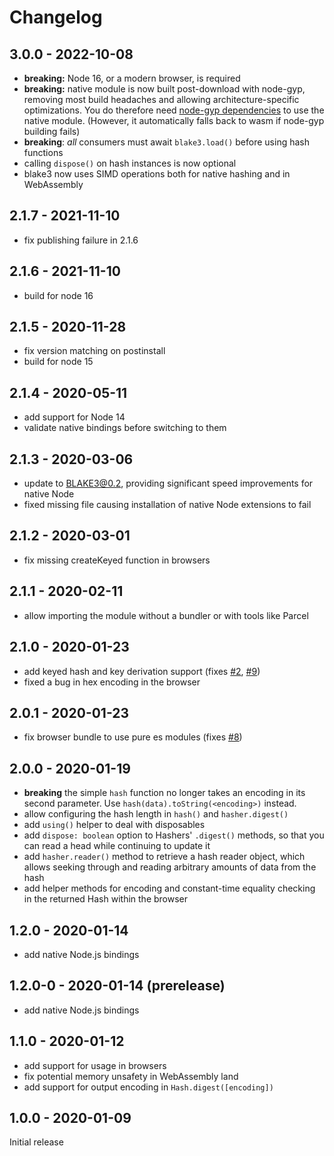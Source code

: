 # Changelog

## 3.0.0 - 2022-10-08

- **breaking:** Node 16, or a modern browser, is required
- **breaking:**   native module is now built post-download with node-gyp, removing most build headaches and allowing architecture-specific optimizations. You do therefore need [node-gyp dependencies](https://github.com/nodejs/node-gyp#installation) to use the native module. (However, it automatically falls back to wasm if node-gyp building fails)
- **breaking**: _all_ consumers must await `blake3.load()` before using hash functions
- calling `dispose()` on hash instances is now optional
- blake3 now uses SIMD operations both for native hashing and in WebAssembly

## 2.1.7 - 2021-11-10

- fix publishing failure in 2.1.6

## 2.1.6 - 2021-11-10

- build for node 16

## 2.1.5 - 2020-11-28

- fix version matching on postinstall
- build for node 15

## 2.1.4 - 2020-05-11

- add support for Node 14
- validate native bindings before switching to them

## 2.1.3 - 2020-03-06

- update to BLAKE3@0.2, providing significant speed improvements for native Node
- fixed missing file causing installation of native Node extensions to fail

## 2.1.2 - 2020-03-01

- fix missing createKeyed function in browsers

## 2.1.1 - 2020-02-11

- allow importing the module without a bundler or with tools like Parcel

## 2.1.0 - 2020-01-23

- add keyed hash and key derivation support (fixes [#2](https://github.com/connor4312/blake3/issues/2), [#9](https://github.com/connor4312/blake3/issues/9))
- fixed a bug in hex encoding in the browser

## 2.0.1 - 2020-01-23

- fix browser bundle to use pure es modules (fixes [#8](https://github.com/connor4312/blake3/issues/8))

## 2.0.0 - 2020-01-19

- **breaking** the simple `hash` function no longer takes an encoding in its second parameter. Use `hash(data).toString(<encoding>)` instead.
- allow configuring the hash length in `hash()` and `hasher.digest()`
- add `using()` helper to deal with disposables
- add `dispose: boolean` option to Hashers' `.digest()` methods, so that you can read a head while continuing to update it
- add `hasher.reader()` method to retrieve a hash reader object, which allows seeking through and reading arbitrary amounts of data from the hash
- add helper methods for encoding and constant-time equality checking in the returned Hash within the browser

## 1.2.0 - 2020-01-14

- add native Node.js bindings

## 1.2.0-0 - 2020-01-14 (prerelease)

- add native Node.js bindings

## 1.1.0 - 2020-01-12

- add support for usage in browsers
- fix potential memory unsafety in WebAssembly land
- add support for output encoding in `Hash.digest([encoding])`

## 1.0.0 - 2020-01-09

Initial release
